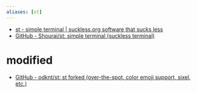```yaml
---
aliases: [st]
---
```


- [st - simple terminal | suckless.org software that sucks less](https://st.suckless.org/)
- [GitHub - Shourai/st: simple terminal (suckless terminal)](https://github.com/Shourai/st)

# modified
- [GitHub - odknt/st: st forked (over-the-spot, color emoji support, sixel, etc.)](https://github.com/odknt/st)
